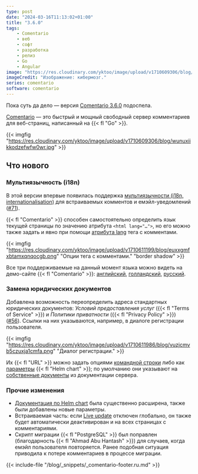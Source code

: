 ```yaml
---
type: post
date: "2024-03-16T11:13:02+01:00"
title: "3.6.0"
tags:
    - Comentario
    - веб
    - софт
    - разработка
    - релиз
    - Go
    - Angular
image: "https://res.cloudinary.com/yktoo/image/upload/v1710609306/blog/wunuxiikkodzefwfw0wr.jpg"
imageCredit: "Изображение: кибермозг."
series: comentario
software: comentario
---
```


Пока суть да дело — версия [Comentario 3.6.0](https://gitlab.com/comentario/comentario/-/releases/v3.6.0) подоспела.

[Comentario](/software/comentario) — это быстрый и мощный свободный сервер комментариев для веб-страниц, написанный на {{< fl "Go" >}}.

{{< imgfig "https://res.cloudinary.com/yktoo/image/upload/v1710609306/blog/wunuxiikkodzefwfw0wr.jpg" >}}

## Что нового

<!--more-->

### Мультиязычность (i18n)

В этой версии впервые появилась поддержка [мультиязычности (i18n, internationalisation)](https://docs.comentario.app/en/contributing/i18n/backend/) для встраиваемых комментов и емэйл-уведомлений ([#71](https://gitlab.com/comentario/comentario/-/issues/71)).

{{< fl "Comentario" >}} способен самостоятельно определить язык текущей страницы по значению атрибута `<html lang="…">`, но его можно также задать и явно при помощи [атрибута lang](https://docs.comentario.app/en/configuration/embedding/comments-tag/lang/) тега с комментами.

{{< imgfig "https://res.cloudinary.com/yktoo/image/upload/v1710611199/blog/euxxgmfxbtamxqnqocgb.png" "Опции тега с комментами." "border shadow" >}}

Все три поддерживаемые на данный момент языка можно видеть на демо-сайте {{< fl "Comentario" >}}: [английский](https://demo.comentario.app/), [голландский](https://demo.comentario.app/nl/), [русский](https://demo.comentario.app/ru/).

### Замена юридических документов

Добавлена возможность переопределить адреса стандартных юридических документов: *Условий предоставления услуг* ({{< fl "Terms of Service" >}}) и *Политики приватности* ({{< fl "Privacy Policy" >}}) ([#56](https://gitlab.com/comentario/comentario/-/issues/56)). Ссылки на них указываются, например, в диалоге регистрации пользователя.

{{< imgfig "https://res.cloudinary.com/yktoo/image/upload/v1710611986/blog/vuzjcmvb5czuxja1cmfa.png" "Диалог регистрации." >}}

Их {{< fl "URL" >}} можно задать опциями [командной строки](https://docs.comentario.app/en/configuration/backend/static/) либо как [параметры](https://docs.comentario.app/en/installation/helm-chart/parameters/) {{< fl "Helm chart" >}}; по умолчанию они указывают на [собственные документы](https://docs.comentario.app/en/legal/) из документации сервера.

### Прочие изменения

* [Документация по Helm chart](https://docs.comentario.app/en/installation/helm-chart/) была существенно расширена, также были добавлены новые параметры.
* Встраиваемая часть: если [Live update](https://docs.comentario.app/en/kb/live-update/) отключен глобально, он также будет автоматически деактивирован и на всех страницах с комментариями.
* Скрипт миграции {{< fl "PostgreSQL" >}} был поправлен (благодарность {{< fl "Ahmad Abu Hantash" >}}) для случаев, когда емэйл пользователя повторяется. Ранее подобная ситуация приводила к потере комментариев в процессе миграции.

{{< include-file "/blog/_snippets/_comentario-footer.ru.md" >}}
